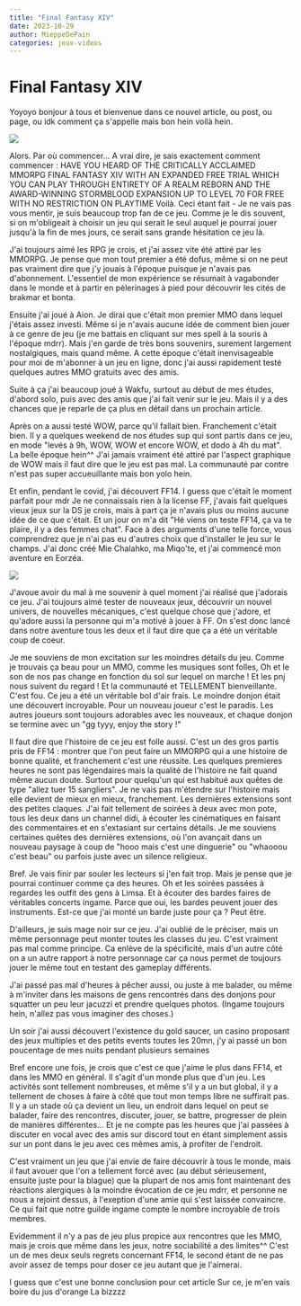 ```yaml
---
title: "Final Fantasy XIV"
date: 2023-10-29
author: MieppeDePain
categories: jeux-videos
---
```

# Final Fantasy XIV

Yoyoyo bonjour à tous et bienvenue dans ce nouvel article, ou post, ou page, ou idk comment ça s'appelle mais bon hein voilà hein.

![](/MieppeDePain_blog/assets/images/final_fantasy_XIV_1.jpg)

Alors. Par où commencer...
A vrai dire, je sais exactement comment commencer : HAVE YOU HEARD OF THE CRITICALLY ACCLAIMED MMORPG FINAL FANTASY XIV WITH AN EXPANDED FREE TRIAL WHICH YOU CAN PLAY THROUGH ENTIRETY OF A REALM REBORN AND THE AWARD-WINNING STORMBLOOD EXPANSION UP TO LEVEL 70 FOR FREE WITH NO RESTRICTION ON PLAYTIME
Voilà. Ceci étant fait - 
Je ne vais pas vous mentir, je suis beaucoup trop fan de ce jeu.
Comme je le dis souvent, si on m'obligeait à choisir un jeu qui serait le seul auquel je pourrai jouer jusqu'à la fin de mes jours, ce serait sans grande hésitation ce jeu là.

J'ai toujours aimé les RPG je crois, et j'ai assez vite été attiré par les MMORPG.
Je pense que mon tout premier a été dofus, même si on ne peut pas vraiment dire que j'y jouais à l'époque puisque je n'avais pas d'abonnement. L'essentiel de mon expérience se résumait à vagabonder dans le monde et à partir en pèlerinages à pied pour découvrir les cités de brakmar et bonta.

Ensuite j'ai joué à Aion. Je dirai que c'était mon premier MMO dans lequel j'étais assez investi. Même si je n'avais aucune idée de comment bien jouer à ce genre de jeu (je me battais en cliquant sur mes spell à la souris à l'époque mdrr). Mais j'en garde de très bons souvenirs, surement largement nostalgiques, mais quand même.
A cette époque c'était inenvisageable pour moi de m'abonner à un jeu en ligne, donc j'ai aussi rapidement testé quelques autres MMO gratuits avec des amis.

Suite à ça j'ai beaucoup joué à Wakfu, surtout au début de mes études, d'abord solo, puis avec des amis que j'ai fait venir sur le jeu. Mais il y a des chances que je reparle de ça plus en détail dans un prochain article.

Après on a aussi testé WOW, parce qu'il fallait bien. Franchement c'était bien. Il y a quelques weekend de nos études sup qui sont partis dans ce jeu, en mode "levés à 9h, WOW, WOW et encore WOW, et dodo à 4h du mat". La belle époque hein^^
J'ai jamais vraiment été attiré par l'aspect graphique de WOW mais il faut dire que le jeu est pas mal. La communauté par contre n'est pas super accueuillante mais bon yolo hein.

Et enfin, pendant le covid, j'ai découvert FF14. I guess que c'était le moment parfait pour mdr
Je ne connaissais rien à la license FF, j'avais fait quelques vieux jeux sur la DS je crois, mais à part ça je n'avais plus ou moins aucune idée de ce que c'était.
Et un jour on m'a dit "Hé viens on teste FF14, ça va te plaire, il y a des femmes chat".
Face à des arguments d'une telle force, vous comprendrez que je n'ai pas eu d'autres choix que d'installer le jeu sur le champs.
J'ai donc créé Mie Chalahko, ma Miqo'te, et j'ai commencé mon aventure en Eorzéa.

![](/MieppeDePain_blog/assets/images/final_fantasy_XIV_2.png)

J'avoue avoir du mal à me souvenir à quel moment j'ai réalisé que j'adorais ce jeu. J'ai toujours aimé tester de nouveaux jeux, découvrir un nouvel univers, de nouvelles mécaniques, c'est quelque chose que j'adore, et qu'adore aussi la personne qui m'a motivé à jouer à FF. On s'est donc lancé dans notre aventure tous les deux et il faut dire que ça a été un véritable coup de coeur.

Je me souviens de mon excitation sur les moindres détails du jeu. Comme je trouvais ça beau pour un MMO, comme les musiques sont folles, Oh et le son de nos pas change en fonction du sol sur lequel on marche ! Et les pnj nous suivent du regard ! Et la communauté et TELLEMENT bienveillante. C'est fou.
Ce jeu a été un véritable bol d'air frais.
Le moindre donjon était une découvert incroyable. Pour un nouveau joueur c'est le paradis. Les autres joueurs sont toujours adorables avec les nouveaux, et chaque donjon se termine avec un "gg tyyy, enjoy the story !"

Il faut dire que l'histoire de ce jeu est folle aussi. C'est un des gros partis pris de FF14 : montrer que l'on peut faire un MMORPG qui a une histoire de bonne qualité, et franchement c'est une réussite. Les quelques premieres heures ne sont pas légendaires mais la qualité de l'histoire ne fait quand même aucun doute. Surtout pour quelqu'un qui est habitué aux quêtes de type "allez tuer 15 sangliers". 
Je ne vais pas m'étendre sur l'histoire mais elle devient de mieux en mieux, franchement. Les dernières extensions sont des petites claques. J'ai fait tellement de soirées à deux avec mon pote, tous les deux dans un channel didi, à écouter les cinématiques en faisant des commentaires et en s'extasiant sur certains détails. Je me souviens certaines quêtes des dernières extensions, où l'on avançait dans un nouveau paysage à coup de "hooo mais c'est une dinguerie" ou "whaooou c'est beau" ou parfois juste avec un silence religieux.

Bref. Je vais finir par souler les lecteurs si j'en fait trop. 
Mais je pense que je pourrai continuer comme ça des heures.
Oh et les soirées passées à regardes les outfit des gens à Limsa.
Et à écouter des bardes faires de véritables concerts ingame. 
Parce que oui, les bardes peuvent jouer des instruments. 
Est-ce que j'ai monté un barde juste pour ça ? Peut être.

D'ailleurs, je suis mage noir sur ce jeu. J'ai oublié de le préciser, mais un même personnage peut monter toutes les classes du jeu. C'est vraiment pas mal comme principe. Ca enlève de la spécificité, mais d'un autre côté on a un autre rapport à notre personnage car ça nous permet de toujours jouer le même tout en testant des gameplay différents.

J'ai passé pas mal d'heures à pêcher aussi, ou juste à me balader, ou même à m'inviter dans les maisons de gens rencontrés dans des donjons pour squatter un peu leur jacuzzi et prendre quelques photos. (Ingame toujours hein, n'allez pas vous imaginer des choses.)

Un soir j'ai aussi découvert l'existence du gold saucer, un casino proposant des jeux multiples et des petits events toutes les 20mn, j'y ai passé un bon poucentage de mes nuits pendant plusieurs semaines

Bref encore une fois, je crois que c'est ce que j'aime le plus dans FF14, et dans les MMO en général. Il s'agit d'un monde plus que d'un jeu. Les activités sont tellement nombreuses, et même s'il y a un but global, il y a tellement de choses à faire à côté que tout mon temps libre ne suffirait pas. 
Il y a un stade où ça devient un lieu, un endroit dans lequel on peut se balader, faire des rencontres, discuter, jouer, se battre, progresser de plein de manières différentes... Et je ne compte pas les heures que j'ai passées à discuter en vocal avec des amis sur discord tout en étant simplement assis sur un pont dans le jeu avec ces mêmes amis, à profiter de l'endroit. 

C'est vraiment un jeu que j'ai envie de faire découvrir à tous le monde, mais il faut avouer que l'on a tellement forcé avec (au début sérieusement, ensuite juste pour la blague) que la plupart de nos amis font maintenant des réactions alergiques à la moindre évocation de ce jeu mdrr, et personne ne nous a rejoint dessus, à l'exeption d'une amie qui s'est laissée convaincre. Ce qui fait que notre guilde ingame compte le nombre incroyable de trois membres.

Evidemment il n'y a pas de jeu plus propice aux rencontres que les MMO, mais je crois que même dans les jeux, notre sociabilité a des limites^^
C'est un de mes deux seuls regrets concernant FF14, le second étant de ne pas avoir assez de temps pour doser ce jeu autant que je l'aimerai.

I guess que c'est une bonne conclusion pour cet article
Sur ce, je m'en vais boire du jus d'orange
La bizzzz
